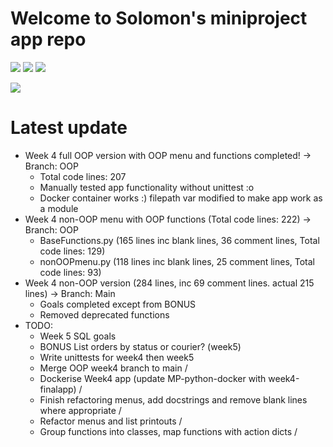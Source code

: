 # Welcome to Solomon's miniproject app repo

<img src = "https://img.shields.io/badge/last%20commit-06%2F01%2F2022%2010%3A23-red"> <img src = "https://img.shields.io/badge/please%20add-CI%2FCD%20shields%3F-red"> <img src = "https://img.shields.io/badge/Python%20Version-3.9.7-blue">

<img src="/pikachuwow.gif?raw=true">

# Latest update

* Week 4 full OOP version with OOP menu and functions completed! -> Branch: OOP
  * Total code lines: 207
  * Manually tested app functionality without unittest :o
  * Docker container works :) filepath var modified to make app work as a module
* Week 4 non-OOP menu with OOP functions (Total code lines: 222) -> Branch: OOP
  * BaseFunctions.py (165 lines inc blank lines, 36 comment lines, Total code lines: 129)
  * nonOOPmenu.py (118 lines inc blank lines, 25 comment lines, Total code lines: 93)
* Week 4 non-OOP version (284 lines, inc 69 comment lines. actual 215 lines) -> Branch: Main
  * Goals completed except from BONUS
  * Removed deprecated functions
* TODO:
  * Week 5 SQL goals
  * BONUS List orders by status or courier? (week5)
  * Write unittests for week4 then week5
  * Merge OOP week4 branch to main /
  * Dockerise Week4 app (update MP-python-docker with week4-finalapp) /
  * Finish refactoring menus, add docstrings and remove blank lines where appropriate /
  * Refactor menus and list printouts /
  * Group functions into classes, map functions with action dicts /
